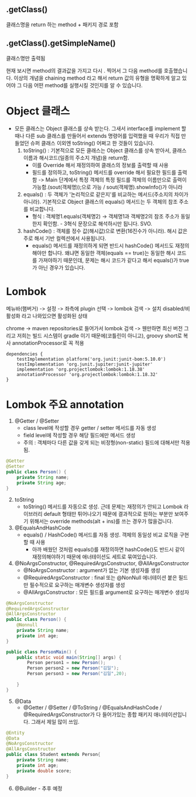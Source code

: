 ## .getClass()
클래스명을 return 하는 method + 패키지 경로 포함
## .getClass().getSimpleName()
클래스명만 출력됨

현재 보시면 method의 결과값을 가지고 다시 . 찍어서 그 다음 method를 호출했습니다. 이상의 개념을
chaining method 라고 해서 return 값의 유형을 명확하게 알고 있어야 그 다음 어떤 method를
실행시킬 것인지를 알 수 있습니다.

# Object 클래스
- 모든 클래스는 Object 클래스를 상속 받는다. 그새서 interface를 implement 할 때나 다른
sub 클래스를 만들어서 extends 명령어를 입력했을 때 우리가 직접 만들었던 슈퍼 클래스 이외엔
toString() 어쩌고 한 것들이 있습니다.
    1. toString() : 기본적으로 모든 클래스는 Object 클래스를 상속 받아서, 클래스 이름과 
    해시코드(일종의 주소지 개념)을 return함.
        - 이를 Override 해서 재정의하여 클래스의 정보를 출력할 때 사용
        - 필드를 정의하고, toString() 메서드를 override 해서 필요한 필드를 출력함 -> Main
        단계에서 특정 객체의 특정 필드를 객체의 이름만으로 출력이 가능함.(sout(객체명));으로 가능
        / sout(객체명).showInfo()가 아니라
    2. equals() : 두 객체가 '논리적으로 같은지'를 비교하는 메서드(주소지의 차이가 아니라). 기본적으로 Object 클래스의 equals() 메서드는 두 객체의 참조 주소를 비교합니다.
        - 형식 : 객체명1.equals(객체명2) -> 객체명1과 객체명2의 참조 주소가 동일한지 확인함. - 3혁식 문장으로 해석하시만 됩니다. SVO.
    3. hashCode() : 객체를 정수 값(해시값)으로 변환(16진수가 아니라). 해시 값은 주로 해서 기반 컬렉션에서 사용됩니다.
        - equals() 메서드를 재정의하게 되면 반드시 hashCode() 메서드도 재정의해야만 합니다. 왜냐면 동일한 객체(equals == true)는 동일한 해시 코드를 가져야하기 때문인데, 문제는 해시 코드가 같다고 해서 equals()가 true가 아닌 경우가 있습니다.

# Lombok
메뉴바(햄버거) -> 설정 -> 좌측에 plugin 선택 -> lombok 검색 -> 설치
disabled/비활성화 라고 나와있으면 활성화된 상태

chrome -> maven repositories로 들어가서 lombok 검색 -> 웬만하면 최신 버전
그리고 저희는 빌드 시스템이 gradle 이기 때문에(코틀린이 아니고), groovy short로 복사
annotationProcessor로 꼭 적용

    dependencies {
        testImplementation platform('org.junit:junit-bom:5.10.0')
        testImplementation 'org.junit.jupiter:junit-jupiter'
        implementation 'org.projectlombok:lombok:1.18.38'
        annotationProcessor 'org.projectlombok:lombok:1.18.32'
    }

# Lombok 주요 annotation
1. @Getter / @Setter
    - class level에 작성할 경우 getter / setter 메서드를 자동 생성
    - field level에 작성할 경우 해당 필드에만 메서드 생성
    - 주의 : 객체마다 다른 값을 갖게 되는 비정형(non-static) 필드에 대해서만 적용됨.
```java
@Getter
@Setter
public class Person() {
    private String name;
    private String age;
}
```

2. toString
    - toString() 메서드를 자동으로 생성. 근데 문제는 재정의가 안되고 Lombok 라이브러리 default 형태만 튀어나오기 때문에 결과적으로 원하는 부분만 보여주기 위해서는 override methods(alt + ins)를 쓰는 경우가 많을겁니다.
3. @EqualsAndHashCode
    - equals() / HashCode() 메서드를 자동 생성. 객체의 동일성 비교 로직을 구현할 때 사용
        - 아까 배웠던 것처럼 equals()를 재정의하면 hashCode()도 반드시 같이 재정의해야하기 때문에 애너테이션도 세트로 묶여있습니다.
4. @NoArgsConstructor, @RequiredArgsConstructor, @AllArgsConstructor
    - @NoArgsConstructor : argument가 없는 기본 생성자를 생성
    - @RequiredArgsConstructor : final 또는 @NonNull 에너테이션 붙은 필드만 필수적으로 요구하는 매개변수 생성자를 생성
    - @AllArgsConstructor : 모든 필드를 argument로 요구하는 매개변수 생성자
```java
@NoArgsConstructor
@RequiredArgsConstructor
@AllArgsConstructor
public class Person() {
    @Nonnull
    private String name;
    private int age;
}

public class PersonMain() {
    public static void main(String[] args) {
        Person person1 = new Person();
        Person person2 = new Person("김일");
        Person person3 = new Person("김일",20);
        
    }
}
```

5. @Data
    - @Getter / @Setter / @ToString / @EqualsAndHashCode / @RequiredArgsConstructor가 다 들어가있는 종합 패키지 애너테이션입니다. 그래서 제일 많이 쓰임.
```java
@Entity
@Data
@NoArgsConstructor
@AllArgsConstructor
public class Student extends Person{
    private String name;
    private int age;
    private double score;
}
```

6. @Builder - 추후 예정